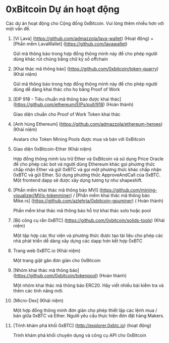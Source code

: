 # 0xBitcoin Dự án hoạt động

Các dự án hoạt động cho Cộng đồng 0xBitcoin. Vui lòng thêm nhiều hơn với một vấn đề.

1. [Ví Lava] (https://github.com/admazzola/lava-wallet) (Hoạt động) + [Phần mềm LavaWallet] (https://github.com/lavawallet)
  
      Gửi mã thông báo trong hợp đồng thông minh này để cho phép người dùng khác rút chúng bằng chữ ký số offchain

2. [Khai thác mã thông báo] (https://github.com/0xbitcoin/token-quarry) (Khái niệm)
  
      Gửi mã thông báo trong hợp đồng thông minh này để cho phép người dùng dễ dàng khai thác cho họ bằng Proof of Work 

3. [EIP 918 - Tiêu chuẩn mã thông báo được khai thác] (https://github.com/ethereum/EIPs/pull/918) (Hoàn thành)

      Giao diện chuẩn cho Proof of Work Token khai thác

4. [Anh hùng Ethereum] (https://github.com/admazzola/ethereum-heroes) (Khái niệm)

      Avatars cho Token Mining Pools được mua và bán với 0xBitcoin 
        
5. Giao diện 0xBitcoin-Ether (Khái niệm)

      Hợp đồng thông minh lưu trữ Ether và 0xBitcoin và sử dụng Price Oracle để cho phép các bot và người dùng Ethereum khác gọi phương thức chấp nhận Ether và gửi 0xBTC và gọi một phương thức khác chấp nhận 0xBTC và gửi Ether. Sử dụng phương thức ApproveAndCall của 0xBTC. Một frontend dapp sẽ được xây dựng tương tự như shapeshift.

6. [Phần mềm khai thác mã thông báo MVI] (https://github.com/mining-visualizer/MVis-tokenminer) / [Phần mềm khai thác mã thông báo Mike.rs] (https://github.com/azlehria/0xbitcoin-gpuminer) ( Hoàn thành)

      Phần mềm khai thác mã thông báo hỗ trợ khai thác solo hoặc pool 

7. [Bộ công cụ rắn 0xBTC] (https://github.com/0xbitcoin/solids-tools) (Khái niệm)

      Một tập hợp các thư viện và phương thức được tạo tài liệu cho phép các nhà phát triển dễ dàng xây dựng các dapp hơn kết hợp 0xBTC 

8. Trang web 0xBTC.io (Khái niệm)

    Một trang giật gân đơn giản cho 0xBitcoin 
    
9. [Nhóm khai thác mã thông báo] (https://github.com/0xbitcoin/tokenpool) (Hoàn thành)

      Một nhóm khai thác mã thông báo ERC20. Hãy viết nhiều bài kiểm tra và thêm các tính năng mới.
      
10. [Micro-Dex] (Khái niệm)

      Một hợp đồng thông minh đơn giản cho phép thiết lập các lệnh mua / bán giữa 0xBTC và Ether. Người yêu cầu thực hiện đơn đặt hàng Makers.
      
      
11. [Trình khám phá khối 0xBTC] (http://explorer.0xbtc.io) (hoạt động)

      Trình khám phá khối chuyên dụng và công cụ API cho 0xBitcoin
